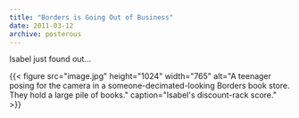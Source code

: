 ```yaml
---
title: "Borders is Going Out of Business"
date: 2011-03-12
archive: posterous
---
```


Isabel just found out…

{{< figure 
	src="image.jpg" 
	height="1024" 
	width="765" 
	alt="A teenager posing for the camera in a someone-decimated-looking Borders book store. They hold a large pile of books." 
	caption="Isabel's discount-rack score." >}}